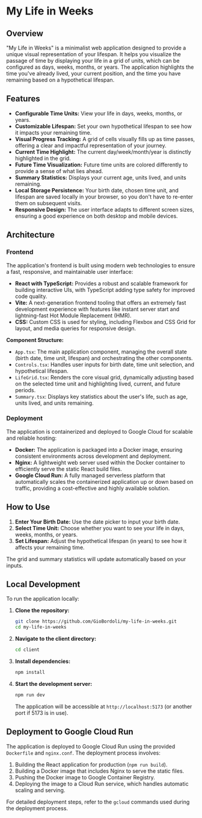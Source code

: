 # My Life in Weeks

## Overview

"My Life in Weeks" is a minimalist web application designed to provide a unique visual representation of your lifespan. It helps you visualize the passage of time by displaying your life in a grid of units, which can be configured as days, weeks, months, or years. The application highlights the time you've already lived, your current position, and the time you have remaining based on a hypothetical lifespan.

## Features

*   **Configurable Time Units:** View your life in days, weeks, months, or years.
*   **Customizable Lifespan:** Set your own hypothetical lifespan to see how it impacts your remaining time.
*   **Visual Progress Tracking:** A grid of cells visually fills up as time passes, offering a clear and impactful representation of your journey.
*   **Current Time Highlight:** The current day/week/month/year is distinctly highlighted in the grid.
*   **Future Time Visualization:** Future time units are colored differently to provide a sense of what lies ahead.
*   **Summary Statistics:** Displays your current age, units lived, and units remaining.
*   **Local Storage Persistence:** Your birth date, chosen time unit, and lifespan are saved locally in your browser, so you don't have to re-enter them on subsequent visits.
*   **Responsive Design:** The user interface adapts to different screen sizes, ensuring a good experience on both desktop and mobile devices.

## Architecture

### Frontend

The application's frontend is built using modern web technologies to ensure a fast, responsive, and maintainable user interface:

*   **React with TypeScript:** Provides a robust and scalable framework for building interactive UIs, with TypeScript adding type safety for improved code quality.
*   **Vite:** A next-generation frontend tooling that offers an extremely fast development experience with features like instant server start and lightning-fast Hot Module Replacement (HMR).
*   **CSS:** Custom CSS is used for styling, including Flexbox and CSS Grid for layout, and media queries for responsive design.

**Component Structure:**

*   `App.tsx`: The main application component, managing the overall state (birth date, time unit, lifespan) and orchestrating the other components.
*   `Controls.tsx`: Handles user inputs for birth date, time unit selection, and hypothetical lifespan.
*   `LifeGrid.tsx`: Renders the core visual grid, dynamically adjusting based on the selected time unit and highlighting lived, current, and future periods.
*   `Summary.tsx`: Displays key statistics about the user's life, such as age, units lived, and units remaining.

### Deployment

The application is containerized and deployed to Google Cloud for scalable and reliable hosting:

*   **Docker:** The application is packaged into a Docker image, ensuring consistent environments across development and deployment.
*   **Nginx:** A lightweight web server used within the Docker container to efficiently serve the static React build files.
*   **Google Cloud Run:** A fully managed serverless platform that automatically scales the containerized application up or down based on traffic, providing a cost-effective and highly available solution.

## How to Use

1.  **Enter Your Birth Date:** Use the date picker to input your birth date.
2.  **Select Time Unit:** Choose whether you want to see your life in days, weeks, months, or years.
3.  **Set Lifespan:** Adjust the hypothetical lifespan (in years) to see how it affects your remaining time.

The grid and summary statistics will update automatically based on your inputs.

## Local Development

To run the application locally:

1.  **Clone the repository:**
    ```bash
    git clone https://github.com/GioBordoli/my-life-in-weeks.git
    cd my-life-in-weeks
    ```
2.  **Navigate to the client directory:**
    ```bash
    cd client
    ```
3.  **Install dependencies:**
    ```bash
    npm install
    ```
4.  **Start the development server:**
    ```bash
    npm run dev
    ```
    The application will be accessible at `http://localhost:5173` (or another port if 5173 is in use).

## Deployment to Google Cloud Run

The application is deployed to Google Cloud Run using the provided `Dockerfile` and `nginx.conf`. The deployment process involves:

1.  Building the React application for production (`npm run build`).
2.  Building a Docker image that includes Nginx to serve the static files.
3.  Pushing the Docker image to Google Container Registry.
4.  Deploying the image to a Cloud Run service, which handles automatic scaling and serving.

For detailed deployment steps, refer to the `gcloud` commands used during the deployment process.
